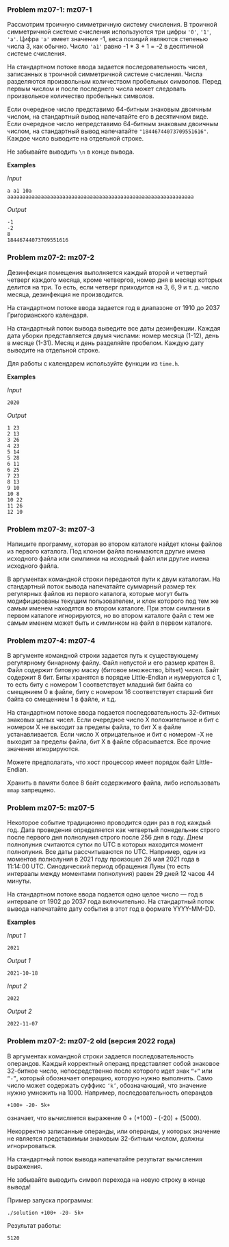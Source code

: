 ### Problem mz07-1: mz07-1

Рассмотрим троичную симметричную систему счисления. В троичной симметричной системе счисления используются три цифры ```'0'```, ```'1'```, ```'a'```. Цифра ```'a'``` имеет значение -1, веса позиций являются степенью числа 3, как обычно. Число ```'a1'``` равно -1 * 3 + 1 = -2 в десятичной системе счисления.

На стандартном потоке ввода задается последовательность чисел, записанных в троичной симметричной системе счисления. Числа разделяются произвольным количеством пробельных символов. Перед первым числом и после последнего числа может следовать произвольное количество пробельных символов.

Если очередное число представимо 64-битным знаковым двоичным числом, на стандартный вывод напечатайте его в десятичном виде. Если очередное число непредставимо 64-битным знаковым двоичным числом, на стандартный вывод напечатайте ```"18446744073709551616"```. Каждое число выводите на отдельной строке.

Не забывайте выводить ```\n``` в конце вывода.

**Examples**

_Input_

```
a a1 10a
aaaaaaaaaaaaaaaaaaaaaaaaaaaaaaaaaaaaaaaaaaaaaaaaaaaaaaaaaaaaa
```

_Output_

```
-1
-2
8
18446744073709551616
```

### Problem mz07-2: mz07-2

Дезинфекция помещения выполняется каждый второй и четвертый четверг каждого месяца, кроме четвергов, номер дня в месяце которых делится на три. То есть, если четверг приходится на 3, 6, 9 и т. д. число месяца, дезинфекция не производится.

На стандартном потоке ввода задается год в диапазоне от 1910 до 2037 Григорианского календаря.

На стандартный поток вывода выведите все даты дезинфекции. Каждая дата уборки представляется двумя числами: номер месяца (1-12), день в месяце (1-31). Месяц и день разделяйте пробелом. Каждую дату выводите на отдельной строке.

Для работы с календарем используйте функции из ```time.h```.

**Examples**

_Input_

```
2020
```

_Output_

```
1 23
2 13
3 26
4 23
5 14
5 28
6 11
6 25
7 23
8 13
9 10
10 8
10 22
11 26
12 10
```

### Problem mz07-3: mz07-3

Напишите программу, которая во втором каталоге найдет клоны файлов из первого каталога. Под клоном файла понимаются другие имена исходного файла или симлинки на исходный файл или другие имена исходного файла.

В аргументах командной строки передаются пути к двум каталогам. На стандартный поток вывода напечатайте суммарный размер тех регулярных файлов из первого каталога, которые могут быть модифицированы текущим пользователем, и клон которого под тем же самым именем находятся во втором каталоге. При этом симлинки в первом каталоге игнорируются, но во втором каталоге файл с тем же самым именем может быть и симлинком на файл в первом каталоге.

### Problem mz07-4: mz07-4

В аргументе командной строки задается путь к существующему регулярному бинарному файлу. Файл непустой и его размер кратен 8. Файл содержит битовую маску (битовое множество, bitset) чисел. Байт содержит 8 бит. Биты хранятся в порядке Little-Endian и нумеруются с 1, то есть биту с номером 1 соответствует младший бит байта со смещением 0 в файле, биту с номером 16 соответствует старший бит байта со смещением 1 в файле, и т.д.

На стандартном потоке ввода подается последовательность 32-битных знаковых целых чисел. Если очередное число X положительное и бит с номером X не выходит за пределы файла, то бит X в файле устанавливается. Если число X отрицательное и бит с номером -X не выходит за пределы файла, бит X в файле сбрасывается. Все прочие значения игнорируются.

Можете предполагать, что хост процессор имеет порядок байт Little-Endian.

Хранить в памяти более 8 байт содержимого файла, либо использовать ```mmap``` запрещено.

### Problem mz07-5: mz07-5

Некоторое событие традиционно проводится один раз в год каждый год. Дата проведения определяется как четвертый понедельник строго после первого дня полнолуния строго после 256 дня в году. Днем полнолуния считаются сутки по UTC в которых находится момент полнолуния. Все даты рассчитываются по UTC. Например, один из моментов полнолуния в 2021 году произошел 26 мая 2021 года в 11:14:00 UTC. Синодический период обращения Луны (то есть интервалы между моментами полнолуния) равен 29 дней 12 часов 44 минуты.

На стандартном потоке ввода подается одно целое число — год в интервале от 1902 до 2037 года включительно. На стандартный поток вывода напечатайте дату события в этот год в формате YYYY-MM-DD.

**Examples**

_Input 1_

```
2021
```

_Output 1_

```
2021-10-18
```

_Input 2_

```
2022
```

_Output 2_

```
2022-11-07
```

### Problem mz07-2: mz07-2 old (версия 2022 года)

В аргументах командной строки задается последовательность операндов. Каждый корректный операнд представляет собой знаковое 32-битное число, непосредственно после которого идет знак ```“+”``` или ```“-”```, который обозначает операцию, которую нужно выполнить. Само число может содержать суффикс ```‘k’```, обозначающий, что значение нужно умножить на 1000. Например, последовательность операндов

```
+100+ -20- 5k+
```

означает, что вычисляется выражение 0 + (+100) - (-20) + (5000).

Некорректно записанные операнды, или операнды, у которых значение не является представимым знаковым 32-битным числом, должны игнорироваться.

На стандартный поток вывода напечатайте результат вычисления выражения.

Не забывайте выводить символ перехода на новую строку в конце вывода!

Пример запуска программы:

```
./solution +100+ -20- 5k+
```

Результат работы:

```
5120
```
